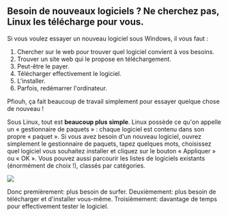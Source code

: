 <?php require("../../entete.php"); ?> <?php require("../../base.php"); ?>

<div id="corps">

<h2>Besoin de nouveaux logiciels ? Ne cherchez pas, Linux les 
télécharge pour vous.</h2>

<p>Si vous voulez essayer un nouveau logiciel sous Windows, il vous faut :</p>

<ol>
<li>Chercher sur le web pour trouver quel logiciel convient à vos 
besoins.</li>
<li>Trouver un site web qui le propose en téléchargement.</li>
<li>Peut-être le payer.</li>
<li>Télécharger effectivement le logiciel.</li>
<li>L'installer.</li>
<li>Parfois, redémarrer l'ordinateur.</li>
</ol>

<p>Pfiouh, ça fait beaucoup de travail simplement pour essayer quelque 
chose de nouveau !</p>

<p>Sous Linux, tout est <b>beaucoup plus simple</b>. Linux possède ce 
qu'on appelle un « gestionnaire de paquets » : chaque logiciel est 
contenu dans son propre « paquet ». Si vous avez besoin d'un nouveau 
logiciel, ouvrez simplement le gestionnaire de paquets, tapez quelques 
mots, choisissez quel logiciel vous souhaitez installer et cliquez sur 
le bouton « Appliquer » ou « OK ». Vous pouvez aussi parcourir les 
listes de logiciels existants (énormément de choix !), classés par 
catégories.</p>

<img src="Images/synaptic.png" />

<p>Donc premièrement: plus besoin de surfer. Deuxièmement: plus besoin 
de télécharger et d'installer vous-même. Troisièmement: davantage de 
temps pour effectivement tester le logiciel.</p>

</div>
</body>
</html>
